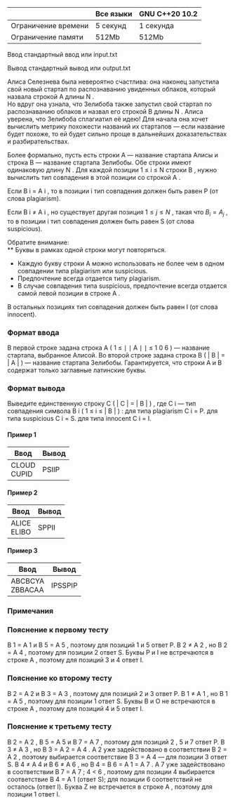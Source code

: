|           	|        Все языки           	|     GNU C++20 10.2        	|
|---------------------	|----------------------------------	|-----------	|
| Ограничение времени 	| 5 секунд                         	| 1 секунда 	|
| Ограничение памяти  	| 512Mb                            	| 512Mb     	|



Ввод стандартный ввод или input.txt

Вывод стандартный вывод или output.txt             	
  
  
Алиса Селезнева была невероятно счастлива: она наконец запустила свой новый стартап по распознаванию увиденных облаков, который назвала строкой A длины N .  
Но вдруг она узнала, что Зелибоба также запустил свой стартап по распознаванию облаков и назвал его строкой B длины N . 
Алиса уверена, что Зелибоба сплагиатил её идею! Для начала она хочет вычислить метрику похожести названий их стартапов — если название будет похоже, 
то ей будет сильно проще в дальнейших доказательствах и разбирательствах. 

Более формально, пусть есть строки A — название стартапа Алисы и строка B — название стартапа Зелибобы. 
Обе строки имеют одинаковую длину N . Для каждой позиции 1 ≤ i ≤ N строки B , нужно вычислить тип совпадения в этой позиции со строкой A . 

Если B i = A i , то в позиции i тип совпадения должен быть равен P (от слова plagiarism). 

Если B i ≠ A i , но существует другая позиция $1 ≤ j ≤ N$ , такая что $B_i = A_j$ , то в позиции i тип совпадения должен быть равен S (от слова suspicious). 

Обратите внимание:  
** Буквы в рамках одной строки могут повторяться.  
* Каждую букву строки A можно использовать не более чем в одном совпадении типа plagiarism или suspicious.  
* Предпочтение всегда отдается типу plagiarism.  
* В случае совпадения типа suspicious, предпочтение всегда отдается самой левой позиции в строке A .  

В остальных позициях тип совпадения должен быть равен I (от слова innocent). 

### Формат ввода ###

В первой строке задана строка A ( 1 ≤ ∣ ∣ A ∣ ∣ ≤ 1 0 6 ) — название стартапа, выбранное Алисой. 
Во второй строке задана строка B ( | B | = | A | ) — название стартапа Зелибобы. 
Гарантируется, что строки A и B содержат только заглавные латинские буквы. 

### Формат вывода ###

Выведите единственную строку C ( | C | = | B | ) , где C i — тип совпадения символа B i ( 1 ≤ i ≤ | B | ) : 
для типа plagiarism C i = P. для типа suspicious C i = S. для типа innocent C i = I.


#### Пример 1 ####

| Ввод                   	| Вывод 	|
|------------------------	|-------	|
| CLOUD <br /> CUPID  	| PSIIP     	|

#### Пример 2 ####

| Ввод                   	| Вывод 	|
|------------------------	|-------	|
| ALICE <br /> ELIBO 	| SPPII     	|

#### Пример 3 ####

| Ввод                   	| Вывод 	|
|------------------------	|-------	|
| ABCBCYA <br /> ZBBACAA 	| IPSSPIP     	|

### Примечания ###

### Пояснение к первому тесту ###
B 1 = A 1 и B 5 = A 5 , поэтому для позиций 1 и 5 ответ P. 
B 2 ≠ A 2 , но B 2 = A 4 , поэтому для позиции 2 ответ S. 
Буквы P и I не встречаются в строке A , поэтому для позиций 3 и 4 ответ I. 

### Пояснение ко второму тесту ###
B 2 = A 2 и B 3 = A 3 , поэтому для позиций 2 и 3 ответ P. 
B 1 ≠ A 1 , но B 1 = A 5 , поэтому для позиции 1 ответ S. 
Буквы B и O не встречаются в строке A , поэтому для позиций 4 и 5 ответ I. 

### Пояснение к третьему тесту ### 
B 2 = A 2 , B 5 = A 5 и B 7 = A 7 , поэтому для позиций 2 , 5 и 7 ответ P. 
B 3 ≠ A 3 , но B 3 = A 2 = A 4 . A 2 уже задействовано в соответствии B 2 = A 2 , поэтому выбирается соответствие B 3 = A 4 — для позиции 3 ответ S. 
B 4 ≠ A 4 и B 6 ≠ A 6 , но B 4 = B 6 = A 1 = A 7 . 
  A 7 уже задействовано в соответствии B 7 = A 7 ; 
  4 < 6 , поэтому для позиции 4 выбирается соответствие B 4 = A 1 (ответ S); 
  для позиции 6 соответствий не осталось (ответ I). 
Буква Z не встречается в строке A , поэтому для позиции 1 ответ I.
